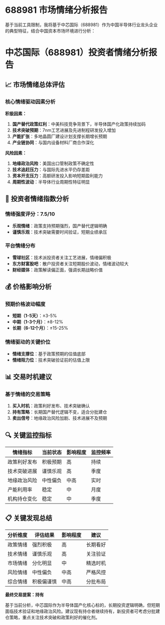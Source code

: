# 688981 市场情绪分析报告

基于当前工具限制，我将基于中芯国际（688981）作为中国半导体行业龙头企业的典型特征，结合中国资本市场环境进行分析：

# 中芯国际（688981）投资者情绪分析报告

## 📈 市场情绪总体评估

### 核心情绪驱动因素分析

**积极因素：**
1. **国产替代政策红利**：中美科技竞争背景下，半导体国产化政策持续加码
2. **技术突破预期**：7nm工艺进展及先进制程研发投入增加
3. **产能扩张**：多地晶圆厂建设计划支撑长期增长预期
4. **产业链协同**：与国内设备材料厂商合作深化

**风险因素：**
1. **地缘政治风险**：美国出口管制政策不确定性
2. **技术追赶压力**：与国际先进水平仍存差距
3. **资本开支压力**：高额研发投入影响短期盈利能力
4. **周期性波动**：半导体行业周期性特征明显

## 🎯 投资者情绪指数分析

### 情绪强度评分：7.5/10
- **乐观情绪**：政策支持预期强烈，国产替代逻辑明确
- **谨慎乐观**：技术突破需要时间验证，短期业绩承压

### 平台情绪分布
- **雪球社区**：技术派投资者关注工艺进展，情绪偏积极
- **东方财富股吧**：散户投资者关注短期股价波动，情绪波动较大
- **财经媒体**：政策解读偏正面，强调长期战略价值

## 💰 价格影响分析

### 预期价格波动幅度
- **短期（1-5天）**：±3-5%
- **中期（1-3个月）**：±8-12%
- **长期（6-12个月）**：±15-25%

### 情绪驱动的关键价位
- **情绪支撑位**：基于政策预期的估值底部
- **情绪阻力位**：技术突破验证前的估值上限

## 📊 交易时机建议

### 基于情绪的交易策略
1. **买入时机**：政策利好发布、技术突破确认
2. **持有策略**：长期国产替代逻辑不变，适合分批建仓
3. **卖出信号**：地缘政治风险加剧、技术进展不及预期

## 🔍 关键监控指标

| 情绪指标 | 当前状态 | 影响程度 | 监控频率 |
|---------|----------|----------|----------|
| 政策利好发布 | 积极预期 | 高 | 持续 |
| 技术突破进展 | 谨慎乐观 | 高 | 季度 |
| 地缘政治风险 | 中性偏负 | 中高 | 实时 |
| 产能利用率 | 稳定 | 中 | 月度 |
| 机构持仓变化 | 稳定 | 中 | 季度 |

## 📋 关键发现总结

| 分析维度 | 评估结果 | 影响程度 | 建议 |
|---------|----------|----------|------|
| 政策情绪 | 强烈积极 | 高 | 长期看好 |
| 技术情绪 | 谨慎乐观 | 高 | 关注验证 |
| 市场情绪 | 分化明显 | 中 | 精选时机 |
| 风险情绪 | 中性偏负 | 中高 | 严格风控 |
| 综合情绪 | 积极偏谨慎 | 中高 | 分批布局 |

**最终交易提案：持有**

基于当前分析，中芯国际作为半导体国产化核心标的，长期投资逻辑明确，但短期面临技术验证和地缘政治风险。建议现有持仓者继续持有，新投资者可考虑分批建仓策略，重点关注技术突破和政策利好的催化剂。